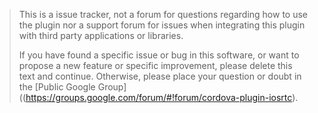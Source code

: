 > This is a issue tracker, not a forum for questions regarding how to use the plugin nor a support forum for issues when integrating this plugin with third party applications or libraries.
> 
> If you have found a specific issue or bug in this software, or want to propose a new feature or specific improvement, please delete this text and continue. Otherwise, please place your question or doubt in the [Public Google Group]((https://groups.google.com/forum/#!forum/cordova-plugin-iosrtc).
